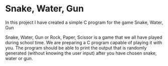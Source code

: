 # Snake, Water, Gun

In this project I have created a simple C program for the game Snake, Water, Gun

Snake, Water, Gun or Rock, Paper, Scissor is a game that we all have played during school time.
We are preparing a C program capable of playing it with you.
The program should be able to print the output that is randomly generated (without knowing the user input) after you have chosen snake, water or gun.
